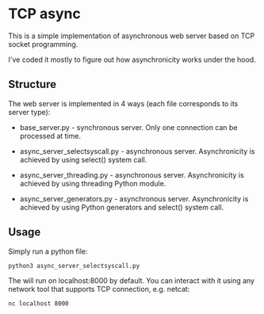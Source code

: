 # TCP async
This is a simple implementation of asynchronous web server based on TCP socket programming.

I've coded it mostly to figure out how asynchronicity works under the hood.
## Structure
The web server is implemented in 4 ways (each file corresponds to its server type):

- base_server.py - synchronous server. Only one connection can be processed at time.
- async_server_selectsyscall.py - asynchronous server. Asynchronicity 
is achieved by using select() system call.
  
- async_server_threading.py - asynchronous server. Asynchronicity
is achieved by using threading Python module.
  
- async_server_generators.py - asynchronous server. Asynchronicity
is achieved by using Python generators and select() system call.
  
## Usage
Simply run a python file:
```code
python3 async_server_selectsyscall.py
```
The will run on localhost:8000 by default. You can interact with it using
any network tool that supports TCP connection, e.g. netcat:
```code
nc localhost 8000
```
